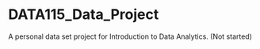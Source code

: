 # DATA115_Data_Project
A personal data set project for Introduction to Data Analytics. 
(Not started)

